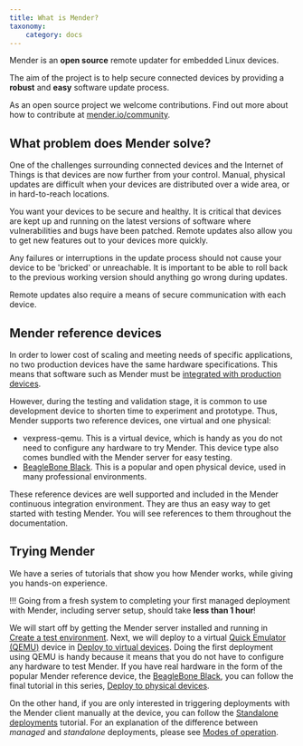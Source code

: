 ```yaml
---
title: What is Mender?
taxonomy:
    category: docs
---
```


Mender is an **open source** remote updater for embedded Linux devices.

The aim of the project is to help secure connected devices by providing a **robust** and **easy** software update process.

As an open source project we welcome contributions. Find out more about how to contribute at [mender.io/community](https://mender.io/community?target=_blank).


## What problem does Mender solve?

One of the challenges surrounding connected devices and the Internet of Things is that devices are now further from your control. Manual, physical updates are difficult when your devices are distributed over a wide area, or in hard-to-reach locations.

You want your devices to be secure and healthy. It is critical that devices are kept up and running on the latest versions of software where vulnerabilities and bugs have been patched. Remote updates also allow you to get new features out to your devices more quickly.

Any failures or interruptions in the update process should not cause your device to be 'bricked' or unreachable. It is important to be able to roll back to the previous working version should anything go wrong during updates.

Remote updates also require a means of secure communication with each device.


## Mender reference devices

In order to lower cost of scaling and meeting needs of specific applications, no two production devices have the same hardware specifications.
This means that software such as Mender must be [integrated with production devices](../../devices).

However, during the testing and validation stage, it is common to use development device to shorten time to experiment and prototype.
Thus, Mender supports two reference devices, one virtual and one physical:

* vexpress-qemu. This is a virtual device, which is handy as you do not need to configure any hardware to try Mender. This device type also comes bundled with the Mender server for easy testing.
* [BeagleBone Black](https://beagleboard.org/black?target=_blank). This is a popular and open physical device, used in many professional environments.

These reference devices are well supported and included in the Mender continuous integration environment.
They are thus an easy way to get started with testing Mender.
You will see references to them throughout the documentation.


## Trying Mender

We have a series of tutorials that show you how Mender works, while giving you hands-on experience.

!!! Going from a fresh system to completing your first managed deployment with Mender, including server setup, should take **less than 1 hour**!

We will start off by getting the Mender server installed and running in [Create a test environment](../create-a-test-environment).
Next, we will deploy to a virtual [Quick Emulator (QEMU)](http://qemu.org?target=_blank) device in [Deploy to virtual devices](../deploy-to-virtual-devices).
Doing the first deployment using QEMU is handy because it means that you do not have to configure any hardware to test Mender.
If you have real hardware in the form of the popular Mender reference device, the [BeagleBone Black](https://beagleboard.org/black?target=_blank),
you can follow the final tutorial in this series, [Deploy to physical devices](../deploy-to-physical-devices).

On the other hand, if you are only interested in triggering deployments with the Mender client manually at the device,
you can follow the [Standalone deployments](../standalone-deployments) tutorial. For an explanation of the
difference between *managed* and *standalone* deployments, please see
[Modes of operation](../../architecture/overview#modes-of-operation).
